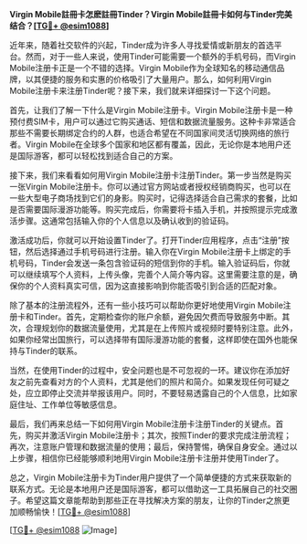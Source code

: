 **Virgin Mobile註冊卡怎麽註冊Tinder？Virgin Mobile註冊卡如何与Tinder完美结合？[[TG💪+ @esim1088](https://t.me/s/esim1088)]**

近年来，随着社交软件的兴起，Tinder成为许多人寻找爱情或新朋友的首选平台。然而，对于一些人来说，使用Tinder可能需要一个额外的手机号码，而Virgin Mobile注册卡正是一个不错的选择。Virgin Mobile作为全球知名的移动通信品牌，以其便捷的服务和实惠的价格吸引了大量用户。那么，如何利用Virgin Mobile注册卡来注册Tinder呢？接下来，我们就来详细探讨一下这个问题。

首先，让我们了解一下什么是Virgin Mobile注册卡。Virgin Mobile注册卡是一种预付费SIM卡，用户可以通过它购买通话、短信和数据流量服务。这种卡非常适合那些不需要长期绑定合约的人群，也适合希望在不同国家间灵活切换网络的旅行者。Virgin Mobile在全球多个国家和地区都有覆盖，因此，无论你是本地用户还是国际游客，都可以轻松找到适合自己的方案。

接下来，我们来看看如何用Virgin Mobile注册卡注册Tinder。第一步当然是购买一张Virgin Mobile注册卡。你可以通过官方网站或者授权经销商购买，也可以在一些大型电子商场找到它们的身影。购买时，记得选择适合自己需求的套餐，比如是否需要国际漫游功能等。购买完成后，你需要将卡插入手机，并按照提示完成激活步骤。这通常包括输入你的个人信息以及确认收到的验证码。

激活成功后，你就可以开始设置Tinder了。打开Tinder应用程序，点击“注册”按钮，然后选择通过手机号码进行注册。输入你在Virgin Mobile注册卡上绑定的手机号码，Tinder会发送一条包含验证码的短信到你的手机。输入验证码后，你就可以继续填写个人资料，上传头像，完善个人简介等内容。这里需要注意的是，确保你的个人资料真实可信，因为这直接影响到你能否吸引到合适的匹配对象。

除了基本的注册流程外，还有一些小技巧可以帮助你更好地使用Virgin Mobile注册卡和Tinder。首先，定期检查你的账户余额，避免因欠费而导致服务中断。其次，合理规划你的数据流量使用，尤其是在上传照片或视频时要特别注意。此外，如果你经常出国旅行，可以选择带有国际漫游功能的套餐，这样即使在国外也能保持与Tinder的联系。

当然，在使用Tinder的过程中，安全问题也是不可忽视的一环。建议你在添加好友之前先查看对方的个人资料，尤其是他们的照片和简介。如果发现任何可疑之处，应立即停止交流并举报该用户。同时，不要轻易透露自己的个人信息，比如家庭住址、工作单位等敏感信息。

最后，我们再来总结一下如何用Virgin Mobile注册卡注册Tinder的关键点。首先，购买并激活Virgin Mobile注册卡；其次，按照Tinder的要求完成注册流程；再次，注意账户管理和数据流量的使用；最后，保持警惕，确保自身安全。通过以上步骤，相信你已经能够顺利地用Virgin Mobile注册卡注册并使用Tinder了。

总之，Virgin Mobile注册卡为Tinder用户提供了一个简单便捷的方式来获取新的联系方式。无论是本地用户还是国际游客，都可以借助这一工具拓展自己的社交圈子。希望这篇文章能帮助到那些正在寻找解决方案的朋友，让你的Tinder之旅更加顺畅愉快！[[TG💪+ @esim1088](https://t.me/s/esim1088)]

[[TG💪+ @esim1088](https://t.me/s/esim1088) ![Image](https://i.postimg.cc/4NQfJmqS/Snipaste-2025-05-13-00-14-12.png)]
